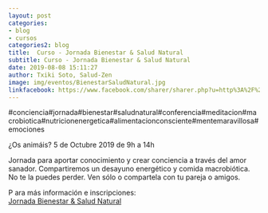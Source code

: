 ```yaml
---
layout: post
categories:
- blog
- cursos
categories2: blog
title:  Curso - Jornada Bienestar & Salud Natural
subtitle: Curso - Jornada Bienestar & Salud Natural
date: 2019-08-08 15:11:27
author: Txiki Soto, Salud-Zen
image: img/eventos/BienestarSaludNatural.jpg
linkfacebook: https://www.facebook.com/sharer/sharer.php?u=http%3A%2F%2Fwww.salud-zen.com%2Fevento%2F2019%2F10%2F05%2Fcurso-jornada-bienestar.html&amp;src=sdkpreparse
---
```

#conciencia#jornada#bienestar#saludnatural#conferencia#meditacion#macrobiotica#nutricionenergetica#alimentacionconsciente#mentemaravillosa#emociones

¿Os animáis? 5 de Octubre 2019 de 9h a 14h

Jornada para aportar conocimiento y crear conciencia a través del amor sanador. Compartiremos un desayuno energético y comida macrobiótica. No te la puedes perder. Ven sólo o compartela con tu pareja o amigos.

P ara más información e inscripciones:   
[Jornada Bienestar & Salud Natural][curso]  


[curso]:{{site.url}}{{site.baseurl}}/evento/2019/10/05/curso-jornada-bienestar.html
